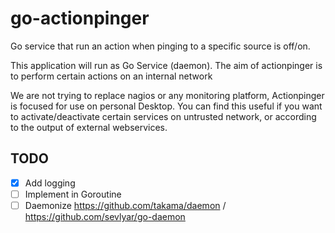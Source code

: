 go-actionpinger
===============

Go service that run an action when pinging to a specific source is off/on.

This application will run as Go Service (daemon).
The aim of actionpinger is to perform certain actions on an internal network

We are not trying to replace nagios or any monitoring platform,
Actionpinger is focused for use on personal Desktop.
You can find this useful if you want to activate/deactivate certain services on untrusted network,
or according to the output of external webservices.


TODO
----

- [x] Add logging
- [ ] Implement in Goroutine
- [ ] Daemonize https://github.com/takama/daemon / https://github.com/sevlyar/go-daemon
